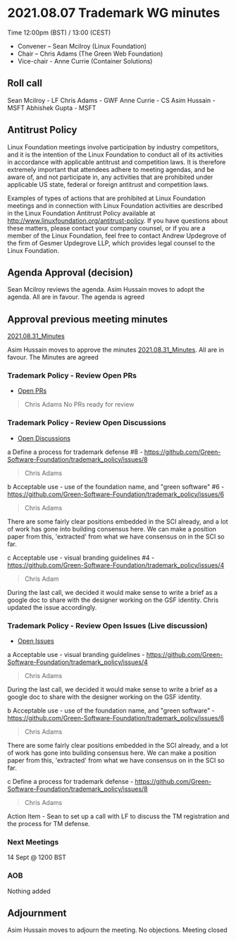 # 2021.08.07 Trademark WG minutes

Time 12:00pm (BST) / 13:00 (CEST)

- Convener –  Sean Mcilroy (Linux Foundation)
- Chair – Chris Adams (The Green Web Foundation)
- Vice-chair - Anne Currie (Container Solutions)
  
## Roll call

Sean Mcilroy - LF
Chris Adams - GWF
Anne Currie - CS
Asim Hussain - MSFT
Abhishek Gupta - MSFT

## Antitrust Policy
Linux Foundation meetings involve participation by industry competitors, and it is the intention of the Linux Foundation to conduct all of its activities in accordance with applicable antitrust and competition laws. It is therefore extremely important that attendees adhere to meeting agendas, and be aware of, and not participate in, any activities that are prohibited under applicable US state, federal or foreign antitrust and competition laws.

Examples of types of actions that are prohibited at Linux Foundation meetings and in connection with Linux Foundation activities are described in the Linux Foundation Antitrust Policy available at http://www.linuxfoundation.org/antitrust-policy. If you have questions about these matters, please contact your company counsel, or if you are a member of the Linux Foundation, feel free to contact Andrew Updegrove of the firm of Gesmer Updegrove LLP, which provides legal counsel to the Linux Foundation.
  
## Agenda Approval (decision) 
Sean Mcilroy reviews the agenda. Asim Hussain moves to adopt the agenda. All are in favour. The agenda is agreed

## Approval previous meeting minutes

[2021.08.31_Minutes](https://github.com/Green-Software-Foundation/trademark_wg/blob/main/Agenda_Minutes/2021.08.31_minutes.md)

Asim Hussain moves to approve the minutes [2021.08.31_Minutes](https://github.com/Green-Software-Foundation/trademark_wg/blob/main/Agenda_Minutes/2021.08.31_minutes.md). All are in favour. The Minutes are agreed

### Trademark Policy - Review Open PRs 
- [Open PRs](https://github.com/Green-Software-Foundation/trademark_policy/pulls)
> Chris Adams
No PRs ready for review

### Trademark Policy - Review Open Discussions 
- [Open Discussions](https://github.com/Green-Software-Foundation/trademark_policy/discussions)


a Define a process for trademark defense #8 - https://github.com/Green-Software-Foundation/trademark_policy/issues/8
> Chris Adams

b Acceptable use - use of the foundation name, and "green software" #6 - https://github.com/Green-Software-Foundation/trademark_policy/issues/6
> Chris Adams

There are some fairly clear positions embedded in the SCI already, and a lot of work has gone into building consensus here.
We can make a position paper from this, 'extracted' from what we have consensus on in the SCI so far.

c Acceptable use - visual branding guidelines #4 - https://github.com/Green-Software-Foundation/trademark_policy/issues/4
> Chris Adam 

During the last call, we decided it would make sense to write a brief as a google doc to share with the designer working on the GSF identity.
Chris updated the issue accordingly.

### Trademark Policy - Review Open Issues (Live discussion)
- [Open Issues](https://github.com/Green-Software-Foundation/trademark_policy/issues)

a Acceptable use - visual branding guidelines - https://github.com/Green-Software-Foundation/trademark_policy/issues/4
> Chris Adams

During the last call, we decided it would make sense to write a brief as a google doc to share with the designer working on the GSF identity.

b Acceptable use - use of the foundation name, and "green software" - https://github.com/Green-Software-Foundation/trademark_policy/issues/6
> Chris Adams 

There are some fairly clear positions embedded in the SCI already, and a lot of work has gone into building consensus here.
We can make a position paper from this, 'extracted' from what we have consensus on in the SCI so far.

c Define a process for trademark defense - https://github.com/Green-Software-Foundation/trademark_policy/issues/8
> Chris Adams

Action Item - Sean to set up a call with LF to discuss the TM registration and the process for TM defense.

### Next Meetings
14 Sept @ 1200 BST

### AOB
Nothing added

## Adjournment
Asim Hussain moves to adjourn the meeting. No objections. Meeting closed
